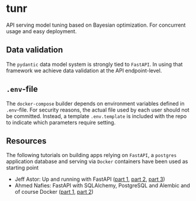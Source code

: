 # tunr
API serving model tuning based on Bayesian optimization. For concurrent usage and easy deployment.


## Data validation
The `pydantic` data model system is strongly tied to `FastAPI`. In using that framework we achieve data validation at
the API endpoint-level.

## `.env`-file
The `docker-compose` builder depends on environment variables defined in `.env`-file. For security reasons, the actual
file used by each user should not be committed. Instead, a template `.env.template` is included with the repo to
indicate which parameters require setting.




## Resources
The following tutorials on building apps relying on `FastAPI`, a `postgres` application database and serving via `Docker` containers have been used as starting point
* Jeff Astor: Up and running with FastAPI ([part 1](https://www.jeffastor.com/blog/up-and-running-with-fastapi-and-docker), [part 2](https://www.jeffastor.com/blog/pairing-a-postgresql-db-with-your-dockerized-fastapi-app), [part 3](https://www.jeffastor.com/blog/hooking-fastapi-endpoints-up-to-a-postgres-database))
* Ahmed Nafies: FastAPI with SQLAlchemy, PostgreSQL and Alembic and of course Docker ([part 1](https://ahmed-nafies.medium.com/fastapi-with-sqlalchemy-postgresql-and-alembic-and-of-course-docker-f2b7411ee396), [part 2](https://ahmed-nafies.medium.com/tutorial-fastapi-sqlalchemy-postgresql-alembic-and-docker-part-2-asynchronous-version-8a339ce97e6d))
